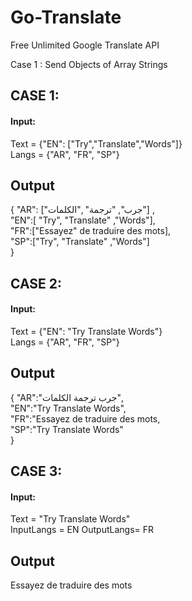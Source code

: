 # Go-Translate
Free Unlimited Google Translate API

Case 1 :
 Send Objects of Array Strings
 <h2>CASE 1:</h2>
  <h4>Input:</h4>
  Text = {"EN": ["Try","Translate","Words"]}<br>
  Langs = {"AR", "FR", "SP"}
  <h2>Output</h2>
     { "AR": ["جرب", "ترجمة" ,"الكلمات"] ,<br> 
       "EN":[ "Try", "Translate" ,"Words"], <br>
       "FR":["Essayez" de traduire des mots],<br>
       "SP":["Try", "Translate" ,"Words"]<br>
      }<br>
 <h2>CASE 2:</h2>
  <h4>Input:</h4>
  Text = {"EN": "Try Translate Words"}<br>
  Langs = {"AR", "FR", "SP"}
  <h2>Output</h2>
     { "AR":"جرب ترجمة الكلمات",<br> 
       "EN":"Try Translate Words", <br>
       "FR":"Essayez de traduire des mots,<br>
       "SP":"Try Translate Words"<br>
      }<br>
       <h2>CASE 3:</h2>
  <h4>Input:</h4>
  Text =  "Try Translate Words" <br>
  InputLangs = EN
  OutputLangs= FR
  <h2>Output</h2>
    Essayez de traduire des mots
 

